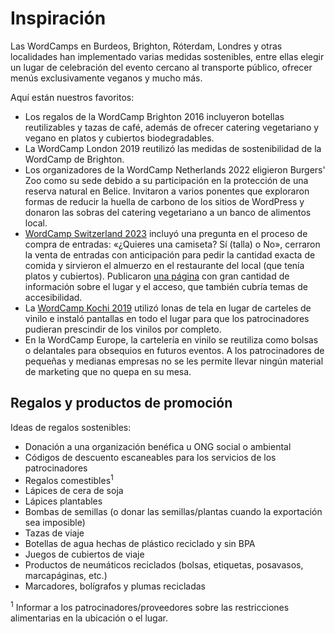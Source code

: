 # Inspiración

Las WordCamps en Burdeos, Brighton, Róterdam, Londres y otras localidades han implementado varias medidas sostenibles, entre ellas elegir un lugar de celebración del evento cercano al transporte público, ofrecer menús exclusivamente veganos y mucho más.

Aquí están nuestros favoritos:

- Los regalos de la WordCamp Brighton 2016 incluyeron botellas reutilizables y tazas de café, además de ofrecer catering vegetariano y vegano en platos y cubiertos biodegradables.
- La WordCamp London 2019 reutilizó las medidas de sostenibilidad de la WordCamp de Brighton.
- Los organizadores de la WordCamp Netherlands 2022 eligieron Burgers' Zoo como su sede debido a su participación en la protección de una reserva natural en Belice. Invitaron a varios ponentes que exploraron formas de reducir la huella de carbono de los sitios de WordPress y donaron las sobras del catering vegetariano a un banco de alimentos local.
- [WordCamp Switzerland 2023](https://app.slack.com/client/T024MFP4J/C03JNV77Y57) incluyó una pregunta en el proceso de compra de entradas: «¿Quieres una camiseta? Sí (talla) o No», cerraron la venta de entradas con anticipación para pedir la cantidad exacta de comida y sirvieron el almuerzo en el restaurante del local (que tenía platos y cubiertos). Publicaron [una página](https://switzerland.wordcamp.org/2023/venue-and-access/) con gran cantidad de información sobre el lugar y el acceso, que también cubría temas de accesibilidad.
- La [WordCamp Kochi 2019](https://kochi.wordcamp.org/2019/gearing-up-for-an-an-eco-friendly-wordcamp-kochi/) utilizó lonas de tela en lugar de carteles de vinilo e instaló pantallas en todo el lugar para que los patrocinadores pudieran prescindir de los vinilos por completo.
- En la WordCamp Europe, la cartelería en vinilo se reutiliza como bolsas o delantales para obsequios en futuros eventos. A los patrocinadores de pequeñas y medianas empresas no se les permite llevar ningún material de marketing que no quepa en su mesa.

## Regalos y productos de promoción

Ideas de regalos sostenibles:

- Donación a una organización benéfica u ONG social o ambiental
- Códigos de descuento escaneables para los servicios de los patrocinadores
- Regalos comestibles<sup>1</sup>
- Lápices de cera de soja
- Lápices plantables
- Bombas de semillas (o donar las semillas/plantas cuando la exportación sea imposible)
- Tazas de viaje
- Botellas de agua hechas de plástico reciclado y sin BPA
- Juegos de cubiertos de viaje
- Productos de neumáticos reciclados (bolsas, etiquetas, posavasos, marcapáginas, etc.)
- Marcadores, bolígrafos y plumas recicladas

<sup>1</sup> Informar a los patrocinadores/proveedores sobre las restricciones alimentarias en la ubicación o el lugar.
